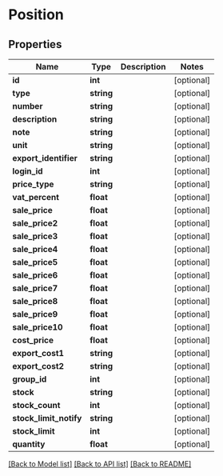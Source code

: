 # Position

## Properties
Name | Type | Description | Notes
------------ | ------------- | ------------- | -------------
**id** | **int** |  | [optional] 
**type** | **string** |  | [optional] 
**number** | **string** |  | [optional] 
**description** | **string** |  | [optional] 
**note** | **string** |  | [optional] 
**unit** | **string** |  | [optional] 
**export_identifier** | **string** |  | [optional] 
**login_id** | **int** |  | [optional] 
**price_type** | **string** |  | [optional] 
**vat_percent** | **float** |  | [optional] 
**sale_price** | **float** |  | [optional] 
**sale_price2** | **float** |  | [optional] 
**sale_price3** | **float** |  | [optional] 
**sale_price4** | **float** |  | [optional] 
**sale_price5** | **float** |  | [optional] 
**sale_price6** | **float** |  | [optional] 
**sale_price7** | **float** |  | [optional] 
**sale_price8** | **float** |  | [optional] 
**sale_price9** | **float** |  | [optional] 
**sale_price10** | **float** |  | [optional] 
**cost_price** | **float** |  | [optional] 
**export_cost1** | **string** |  | [optional] 
**export_cost2** | **string** |  | [optional] 
**group_id** | **int** |  | [optional] 
**stock** | **string** |  | [optional] 
**stock_count** | **int** |  | [optional] 
**stock_limit_notify** | **string** |  | [optional] 
**stock_limit** | **int** |  | [optional] 
**quantity** | **float** |  | [optional] 

[[Back to Model list]](../README.md#documentation-for-models) [[Back to API list]](../README.md#documentation-for-api-endpoints) [[Back to README]](../README.md)


